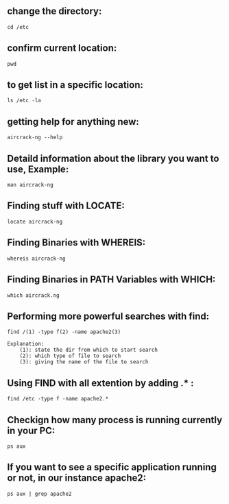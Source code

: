## change the directory:
    cd /etc

## confirm current location:
    pwd

## to get list in a specific location:
    ls /etc -la

## getting help for anything new:
    aircrack-ng --help

## Detaild information about the library you want to use, Example:
    man aircrack-ng

## Finding stuff with LOCATE:
    locate aircrack-ng

## Finding Binaries with WHEREIS:
    whereis aircrack-ng

## Finding Binaries in PATH Variables with WHICH:
    which aircrack.ng

## Performing more powerful searches with find:
    find /(1) -type f(2) -name apache2(3)

    Explanation:
        (1): state the dir from which to start search
        (2): which type of file to search
        (3): giving the name of the file to search

## Using FIND with all extention by adding .* :
    find /etc -type f -name apache2.*

## Checkign how many process is running currently in your PC:
    ps aux

## If you want to see a specific application running or not, in our instance apache2:
    ps aux | grep apache2
